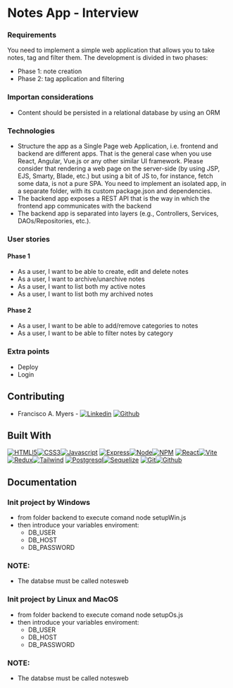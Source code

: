 # Notes App - Interview

### Requirements

You need to implement a simple web application that allows you to take notes, tag and filter them. The
development is divided in two phases:

- Phase 1: note creation
- Phase 2: tag application and filtering

### Importan considerations

- Content should be persisted in a relational database by using an ORM

### Technologies

- Structure the app as a Single Page web Application, i.e. frontend and backend are different
  apps. That is the general case when you use React, Angular, Vue.js or any other similar UI
  framework. Please consider that rendering a web page on the server-side (by using JSP, EJS,
  Smarty, Blade, etc.) but using a bit of JS to, for instance, fetch some data, is not a pure SPA.
  You need to implement an isolated app, in a separate folder, with its custom package.json
  and dependencies.
- The backend app exposes a REST API that is the way in which the frontend app
  communicates with the backend
- The backend app is separated into layers (e.g., Controllers, Services, DAOs/Repositories, etc.).

### User stories

#### Phase 1

- As a user, I want to be able to create, edit and delete notes
- As a user, I want to archive/unarchive notes
- As a user, I want to list both my active notes
- As a user, I want to list both my archived notes

#### Phase 2

- As a user, I want to be able to add/remove categories to notes
- As a user, I want to be able to filter notes by category

### Extra points

- Deploy
- Login

## Contributing

- Francisco A. Myers - [![Linkedin]](https://www.linkedin.com/in/franciscomyers/) [![Github]](https://github.com/Solideomyers)

## Built With

[![HTMLl5][html5]][html-url][![CSS3][css3]][css-url][![Javascript][javascript]][js-url]
[![Express][Express.js]][express-url][![Node][Node.js]][Node-url][![NPM][npm]][npm-url]
[![React][React.js]][React-url][![Vite][Vite.js]][Vite-url][![Redux][Redux-query]][Redux-url][![Tailwind][Tailwind-css]][Tailwind-url]
[![Postgresql][pgsql]][pgsql-url][![Sequelize][Sequelize-orm]][Sequelize-url]
[![Git][git]][git-url][![Github][github]][github-url]

[React.js]: https://img.shields.io/badge/React-20232A?style=for-the-badge&logo=react&logoColor=61DAFB
[React-url]: https://reactjs.org/
[Vite.js]: https://img.shields.io/badge/Vite-20232E?style=for-the-badge&logo=vite&logoColor=51DAF1
[Vite-url]: https://vitejs.dev/
[Express.js]: https://img.shields.io/badge/express.js-%23404d59.svg?style=for-the-badge&logo=express&logoColor=%2361DAFB
[Express-url]: https://expressjs.com
[Sequelize-orm]: https://img.shields.io/badge/Sequelize-3982CE?style=for-the-badge&logo=Prisma&logoColor=white
[Sequelize-url]: https://sequelize.org/
[npm]: https://img.shields.io/badge/NPM-%23000000.svg?style=for-the-badge&logo=npm&logoColor=white
[npm-url]: https://www.npmjs.com/
[Node.js]: https://img.shields.io/badge/node.js-6DA55F?style=for-the-badge&logo=node.js&logoColor=white
[Node-url]: https://nodejs.org/
[Redux-query]: https://img.shields.io/badge/redux-%23593d88.svg?style=for-the-badge&logo=redux&logoColor=white
[Redux-url]: https://en.redux.js.org/
[Tailwind-css]: https://img.shields.io/badge/tailwindcss-%2338B2AC.svg?style=for-the-badge&logo=tailwind-css&logoColor=white
[Tailwind-url]: https://tailwindcss.com/
[Render]: https://img.shields.io/badge/Render-%46E3B7.svg?style=for-the-badge&logo=render&logoColor=white
[Render-url]: https://render.com/
[html5]: https://img.shields.io/badge/html5-%23E34F26.svg?style=for-the-badge&logo=html5&logoColor=white
[html-url]: https://es.wikipedia.org/wiki/HTML5
[css3]: https://img.shields.io/badge/css3-%231572B6.svg?style=for-the-badge&logo=css3&logoColor=white
[css-url]: https://developer.mozilla.org/es/docs/Web/CSS
[javascript]: https://img.shields.io/badge/javascript-%23323330.svg?style=for-the-badge&logo=javascript&logoColor=%23F7DF1E
[js-url]: https://www.javascript.com/
[git]: https://img.shields.io/badge/git-%23F05033.svg?style=for-the-badge&logo=git&logoColor=white
[git-url]: https://git-scm.com/
[github]: https://img.shields.io/badge/github-%23121011.svg?style=for-the-badge&logo=github&logoColor=white
[github-url]: https://github.com/
[pgsql]: https://img.shields.io/badge/Postgresql-4169E1?style=for-the-badge&logo=Postgresql&logoColor=white
[pgsql-url]: http://postgresql.org/
[Linkedin]: https://img.shields.io/badge/linkedin-0A66C2?style=for-the-badge&logo=linkedin&logoColor=white

## Documentation

### Init project by Windows

- from folder backend to execute comand node setupWin.js
- then introduce your variables enviroment:
  - DB_USER
  - DB_HOST
  - DB_PASSWORD

### NOTE:

- The databse must be called notesweb

### Init project by Linux and MacOS

- from folder backend to execute comand node setupOs.js
- then introduce your variables enviroment:
  - DB_USER
  - DB_HOST
  - DB_PASSWORD

### NOTE:

- The databse must be called notesweb
